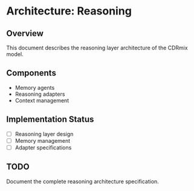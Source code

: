 # Architecture: Reasoning

## Overview
This document describes the reasoning layer architecture of the CDRmix model.

## Components
- Memory agents
- Reasoning adapters
- Context management

## Implementation Status
- [ ] Reasoning layer design
- [ ] Memory management
- [ ] Adapter specifications

## TODO
Document the complete reasoning architecture specification.